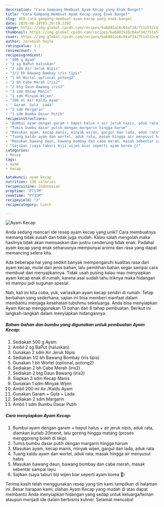 ```yaml
---
description: "Cara Gampang Membuat Ayam Kecap yang Enak Banget"
title: "Cara Gampang Membuat Ayam Kecap yang Enak Banget"
slug: 469-cara-gampang-membuat-ayam-kecap-yang-enak-banget
date: 2020-06-24T03:29:19.229Z
image: https://img-global.cpcdn.com/recipes/ba6802a16c04af34/751x532cq70/ayam-kecap-foto-resep-utama.jpg
thumbnail: https://img-global.cpcdn.com/recipes/ba6802a16c04af34/751x532cq70/ayam-kecap-foto-resep-utama.jpg
cover: https://img-global.cpcdn.com/recipes/ba6802a16c04af34/751x532cq70/ayam-kecap-foto-resep-utama.jpg
author: Jeremiah Doyle
ratingvalue: 3.1
reviewcount: 5
recipeingredient:
- "500 g Ayam"
- "2 sg BaPut haluskan"
- "2 sdm Air Jeruk Nipis"
- "1/2 bh Bawang Bombay iris tipis"
- "1 bh Wortel optional potong2"
- "2 bh Cabe Merah iris2"
- "2 btg Daun Bawang iris2"
- "3 sdm Kecap Manis"
- "1 sdm Minyak Wijen"
- "200 ml Air Kaldu Ayam"
- " Garam  Gula  Lada"
- "2 sdm Margarin"
- "1 sdm Bumbu Dasar Putih"
recipeinstructions:
- "Bumbui ayam dengan garam + baput halus + air jeruk nipis, aduk rata, diamkan kurleb 20menit, lalu goreng hingga matang (proses menggoreng boleh di skip)"
- "Tumis bumbu dasar putih dengan margarin hingga harum"
- "Masukan ayam, kecap manis, minyak wijen, gargul dan lada, aduk rata"
- "Tuang kaldu ayam dan wortel, aduk rata, masak hingga air menyusut habis"
- "Masukan bawang daun, bawang bombay dan cabe merah, masak sebentar sampai layu"
- "Sajikan (saya taburi biji wijen biar seperti ayam korea 🤭)"
categories:
- Resep
tags:
- ayam
- kecap

katakunci: ayam kecap 
nutrition: 138 calories
recipecuisine: Indonesian
preptime: "PT17M"
cooktime: "PT31M"
recipeyield: "2"
recipecategory: Lunch

---
```



![Ayam Kecap](https://img-global.cpcdn.com/recipes/ba6802a16c04af34/751x532cq70/ayam-kecap-foto-resep-utama.jpg)

Anda sedang mencari ide resep ayam kecap yang unik? Cara membuatnya memang tidak susah dan tidak juga mudah. Kalau salah mengolah maka hasilnya tidak akan memuaskan dan justru cenderung tidak enak. Padahal ayam kecap yang enak seharusnya mempunyai aroma dan rasa yang dapat memancing selera kita.



Ada beberapa hal yang sedikit banyak mempengaruhi kualitas rasa dari ayam kecap, mulai dari jenis bahan, lalu pemilihan bahan segar sampai cara membuat dan menyajikannya. Tidak usah pusing kalau mau menyiapkan ayam kecap enak di rumah, karena asal sudah tahu triknya maka hidangan ini mampu jadi suguhan spesial.


Nah, kali ini kita coba, yuk, variasikan ayam kecap sendiri di rumah. Tetap berbahan yang sederhana, sajian ini bisa memberi manfaat dalam membantu menjaga kesehatan tubuhmu sekeluarga. Anda bisa menyiapkan Ayam Kecap menggunakan 13 bahan dan 6 tahap pembuatan. Berikut ini langkah-langkah dalam menyiapkan hidangannya.

<!--inarticleads1-->

##### Bahan-bahan dan bumbu yang digunakan untuk pembuatan Ayam Kecap:

1. Sediakan 500 g Ayam
1. Ambil 2 sg BaPut (haluskan)
1. Gunakan 2 sdm Air Jeruk Nipis
1. Sediakan 1/2 bh Bawang Bombay (iris tipis)
1. Gunakan 1 bh Wortel (optional, potong2)
1. Sediakan 2 bh Cabe Merah (iris2)
1. Sediakan 2 btg Daun Bawang (iris2)
1. Siapkan 3 sdm Kecap Manis
1. Gunakan 1 sdm Minyak Wijen
1. Ambil 200 ml Air /Kaldu Ayam
1. Gunakan  Garam + Gula + Lada
1. Sediakan 2 sdm Margarin
1. Ambil 1 sdm Bumbu Dasar Putih




<!--inarticleads2-->

##### Cara menyiapkan Ayam Kecap:

1. Bumbui ayam dengan garam + baput halus + air jeruk nipis, aduk rata, diamkan kurleb 20menit, lalu goreng hingga matang (proses menggoreng boleh di skip)
1. Tumis bumbu dasar putih dengan margarin hingga harum
1. Masukan ayam, kecap manis, minyak wijen, gargul dan lada, aduk rata
1. Tuang kaldu ayam dan wortel, aduk rata, masak hingga air menyusut habis
1. Masukan bawang daun, bawang bombay dan cabe merah, masak sebentar sampai layu
1. Sajikan (saya taburi biji wijen biar seperti ayam korea 🤭)




Terima kasih telah menggunakan resep yang tim kami tampilkan di halaman ini. Besar harapan kami, olahan Ayam Kecap yang mudah di atas dapat membantu Anda menyiapkan hidangan yang sedap untuk keluarga/teman ataupun menjadi ide dalam berbisnis kuliner. Selamat mencoba!
